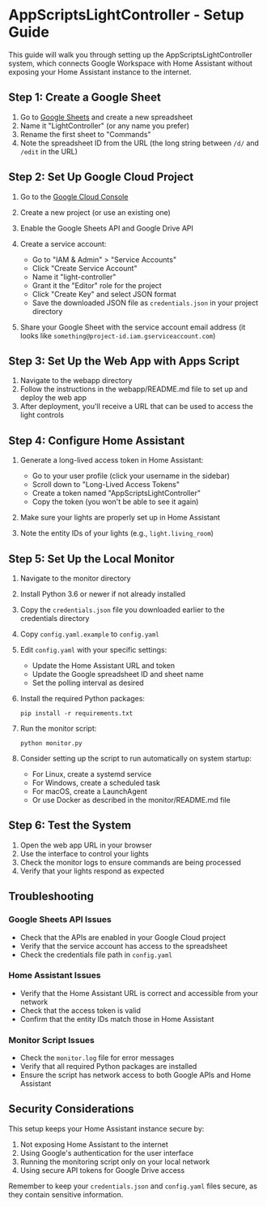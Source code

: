 # AppScriptsLightController - Setup Guide

This guide will walk you through setting up the AppScriptsLightController system, which connects Google Workspace with Home Assistant without exposing your Home Assistant instance to the internet.

## Step 1: Create a Google Sheet

1. Go to [Google Sheets](https://sheets.google.com) and create a new spreadsheet
2. Name it "LightController" (or any name you prefer)
3. Rename the first sheet to "Commands"
4. Note the spreadsheet ID from the URL (the long string between `/d/` and `/edit` in the URL)

## Step 2: Set Up Google Cloud Project

1. Go to the [Google Cloud Console](https://console.cloud.google.com/)
2. Create a new project (or use an existing one)
3. Enable the Google Sheets API and Google Drive API
4. Create a service account:
   - Go to "IAM & Admin" > "Service Accounts"
   - Click "Create Service Account"
   - Name it "light-controller"
   - Grant it the "Editor" role for the project
   - Click "Create Key" and select JSON format
   - Save the downloaded JSON file as `credentials.json` in your project directory

5. Share your Google Sheet with the service account email address (it looks like `something@project-id.iam.gserviceaccount.com`)

## Step 3: Set Up the Web App with Apps Script

1. Navigate to the webapp directory
2. Follow the instructions in the webapp/README.md file to set up and deploy the web app
3. After deployment, you'll receive a URL that can be used to access the light controls

## Step 4: Configure Home Assistant

1. Generate a long-lived access token in Home Assistant:
   - Go to your user profile (click your username in the sidebar)
   - Scroll down to "Long-Lived Access Tokens"
   - Create a token named "AppScriptsLightController"
   - Copy the token (you won't be able to see it again)

2. Make sure your lights are properly set up in Home Assistant
3. Note the entity IDs of your lights (e.g., `light.living_room`)

## Step 5: Set Up the Local Monitor

1. Navigate to the monitor directory
2. Install Python 3.6 or newer if not already installed
3. Copy the `credentials.json` file you downloaded earlier to the credentials directory
4. Copy `config.yaml.example` to `config.yaml`
5. Edit `config.yaml` with your specific settings:
   - Update the Home Assistant URL and token
   - Update the Google spreadsheet ID and sheet name
   - Set the polling interval as desired

6. Install the required Python packages:
   ```
   pip install -r requirements.txt
   ```

7. Run the monitor script:
   ```
   python monitor.py
   ```

8. Consider setting up the script to run automatically on system startup:
   - For Linux, create a systemd service
   - For Windows, create a scheduled task
   - For macOS, create a LaunchAgent
   - Or use Docker as described in the monitor/README.md file

## Step 6: Test the System

1. Open the web app URL in your browser
2. Use the interface to control your lights
3. Check the monitor logs to ensure commands are being processed
4. Verify that your lights respond as expected

## Troubleshooting

### Google Sheets API Issues
- Check that the APIs are enabled in your Google Cloud project
- Verify that the service account has access to the spreadsheet
- Check the credentials file path in `config.yaml`

### Home Assistant Issues
- Verify that the Home Assistant URL is correct and accessible from your network
- Check that the access token is valid
- Confirm that the entity IDs match those in Home Assistant

### Monitor Script Issues
- Check the `monitor.log` file for error messages
- Verify that all required Python packages are installed
- Ensure the script has network access to both Google APIs and Home Assistant

## Security Considerations

This setup keeps your Home Assistant instance secure by:
1. Not exposing Home Assistant to the internet
2. Using Google's authentication for the user interface
3. Running the monitoring script only on your local network
4. Using secure API tokens for Google Drive access

Remember to keep your `credentials.json` and `config.yaml` files secure, as they contain sensitive information.
